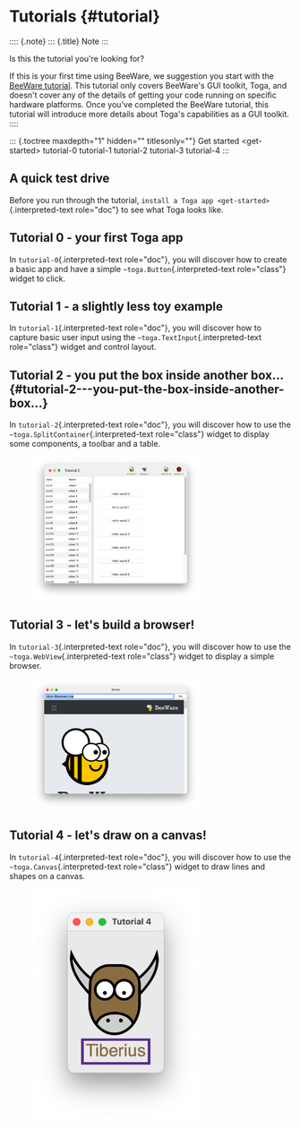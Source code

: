 # Tutorials {#tutorial}

:::: {.note}
::: {.title}
Note
:::

Is this the tutorial you're looking for?

If this is your first time using BeeWare, we suggestion you start with
the [BeeWare tutorial](https://docs.beeware.org). This tutorial only
covers BeeWare's GUI toolkit, Toga, and doesn't cover any of the details
of getting your code running on specific hardware platforms. Once you've
completed the BeeWare tutorial, this tutorial will introduce more
details about Toga's capabilities as a GUI toolkit.
::::

::: {.toctree maxdepth="1" hidden="" titlesonly=""}
Get started \<get-started\> tutorial-0 tutorial-1 tutorial-2 tutorial-3
tutorial-4
:::

## A quick test drive

Before you run through the tutorial,
`install a Toga app <get-started>`{.interpreted-text role="doc"} to see
what Toga looks like.

## Tutorial 0 - your first Toga app

In `tutorial-0`{.interpreted-text role="doc"}, you will discover how to
create a basic app and have a simple `~toga.Button`{.interpreted-text
role="class"} widget to click.

## Tutorial 1 - a slightly less toy example

In `tutorial-1`{.interpreted-text role="doc"}, you will discover how to
capture basic user input using the `~toga.TextInput`{.interpreted-text
role="class"} widget and control layout.

## Tutorial 2 - you put the box inside another box... {#tutorial-2---you-put-the-box-inside-another-box...}

In `tutorial-2`{.interpreted-text role="doc"}, you will discover how to
use the `~toga.SplitContainer`{.interpreted-text role="class"} widget to
display some components, a toolbar and a table.

<figure class="align-center">
<img src="screenshots/tutorial-2.png" width="300"
alt="screenshots/tutorial-2.png" />
</figure>

## Tutorial 3 - let's build a browser!

In `tutorial-3`{.interpreted-text role="doc"}, you will discover how to
use the `~toga.WebView`{.interpreted-text role="class"} widget to
display a simple browser.

<figure class="align-center">
<img src="screenshots/tutorial-3.png" width="300"
alt="screenshots/tutorial-3.png" />
</figure>

## Tutorial 4 - let's draw on a canvas!

In `tutorial-4`{.interpreted-text role="doc"}, you will discover how to
use the `~toga.Canvas`{.interpreted-text role="class"} widget to draw
lines and shapes on a canvas.

<figure class="align-center">
<img src="screenshots/tutorial-4.png" width="300"
alt="screenshots/tutorial-4.png" />
</figure>
